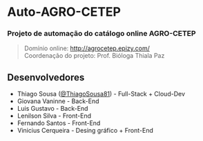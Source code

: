 # Auto-AGRO-CETEP
### Projeto de automação do catálogo online AGRO-CETEP
> Domínio online: http://agrocetep.epizy.com/ <br>
> Coordenação do projeto: Prof. Bióloga Thiala Paz
## Desenvolvedores
- Thiago Sousa ([@ThiagoSousa81](https://github.com/thiagosousa81)) - Full-Stack + Cloud-Dev
- Giovana Vaninne - Back-End
- Luis Gustavo - Back-End
- Lenilson Silva - Front-End
- Fernando Santos - Front-End
- Vinicius Cerqueira - Desing gráfico + Front-End
